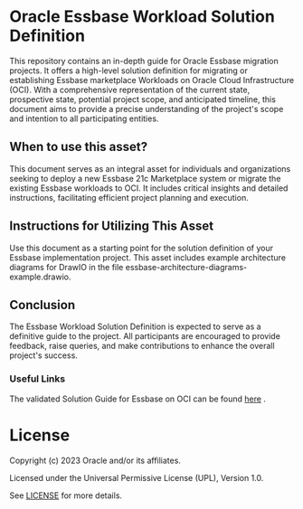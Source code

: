 # Oracle Essbase Workload Solution Definition

This repository contains an in-depth guide for Oracle Essbase migration projects. It offers a high-level solution definition for migrating or establishing Essbase marketplace Workloads on Oracle Cloud Infrastructure (OCI). With a comprehensive representation of the current state, prospective state, potential project scope, and anticipated timeline, this document aims to provide a precise understanding of the project's scope and intention to all participating entities.

## When to use this asset?

This document serves as an integral asset for individuals and organizations seeking to deploy a new Essbase 21c Marketplace system or migrate the existing Essbase workloads to OCI. It includes critical insights and detailed instructions, facilitating efficient project planning and execution.

## Instructions for Utilizing This Asset

Use this document as a starting point for the solution definition of your Essbase implementation project. This asset includes example architecture diagrams for DrawIO in the file essbase-architecture-diagrams-example.drawio.

## Conclusion
The Essbase Workload Solution Definition is expected to serve as a definitive guide to the project. All participants are encouraged to provide feedback, raise queries, and make contributions to enhance the overall project's success.

### Useful Links
The validated Solution Guide for Essbase on OCI can be found [here](https://docs.oracle.com/en/database/other-databases/essbase/21/essad/set-oracle-essbase.html) .

# License

Copyright (c) 2023 Oracle and/or its affiliates.

Licensed under the Universal Permissive License (UPL), Version 1.0.

See [LICENSE](https://github.com/oracle-devrel/technology-engineering/blob/folder-structure/LICENSE) for more details.